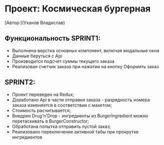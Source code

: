 # Проект: Космическая бургерная

[Автор:](Уханов Владислав)

## Функциональность SPRINT1:

* Выполнена верстка основных компонент, включая модальные окна
* Данные беруться с Api
* Производится подсчет суммы текущего заказа
* Реализован счетчик заказа при нажатии на кнопку Оформить заказ

## SPRINT2:

* Проект переведен на Redux;
* Доработано Api в части отправки заказа - разрядность номера заказа изменяется в соответствии с макетом;
* Стоимость расчитывается;
* Внедрен Drug'n'Drop - ингредиенты из BurgerIngredient можно перетаскивать в BurgerConstructor;
* Обработана попытка отправить пустой заказ;
* Реализовано переключение активной табы при прокрутке ингредиентов